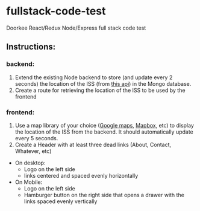 # fullstack-code-test
Doorkee React/Redux Node/Express full stack code test

## Instructions:

### backend:
 
1. Extend the existing Node backend to store (and update every 2 seconds) the location of the ISS (from [this api](http://api.open-notify.org/iss-now.json)) in the Mongo database.
2. Create a route for retrieving the location of the ISS to be used by the frontend

### frontend:

1. Use a map library of your choice ([Google maps](https://developers.google.com/maps/documentation/), [Mapbox](https://www.mapbox.com/about/maps/), etc) to display the location of the ISS from the backend. It should automatically update every 5 seconds.
2. Create a Header with at least three dead links (About, Contact, Whatever, etc)
  - On desktop: 
    * Logo on the left side
    * links centered and spaced evenly horizontally
  - On Mobile:
    * Logo on the left side
    * Hamburger button on the right side that opens a drawer with the links spaced evenly vertically
